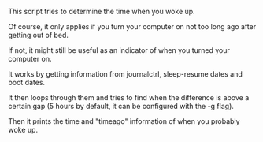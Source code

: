 This script tries to determine the time when you woke up.

Of course, it only applies if you turn your computer on not too long ago after getting out of bed.

If not, it might still be useful as an indicator of when you turned your computer on.

It works by getting information from journalctrl, sleep-resume dates and boot dates.

It then loops through them and tries to find when the difference is above a certain gap (5 hours by default, it can be configured with the -g flag).

Then it prints the time and "timeago" information of when you probably woke up.